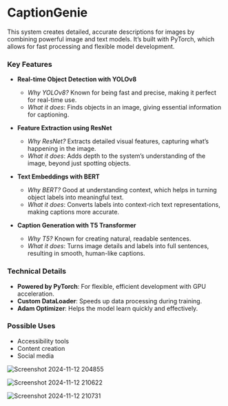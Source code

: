 # CaptionGenie



This system creates detailed, accurate descriptions for images by combining powerful image and text models. It’s built with PyTorch, which allows for fast processing and flexible model development.

### Key Features
- **Real-time Object Detection with YOLOv8**
  - *Why YOLOv8?* Known for being fast and precise, making it perfect for real-time use.
  - *What it does*: Finds objects in an image, giving essential information for captioning.

- **Feature Extraction using ResNet**
  - *Why ResNet?* Extracts detailed visual features, capturing what’s happening in the image.
  - *What it does*: Adds depth to the system’s understanding of the image, beyond just spotting objects.

- **Text Embeddings with BERT**
  - *Why BERT?* Good at understanding context, which helps in turning object labels into meaningful text.
  - *What it does*: Converts labels into context-rich text representations, making captions more accurate.

- **Caption Generation with T5 Transformer**
  - *Why T5?* Known for creating natural, readable sentences.
  - *What it does*: Turns image details and labels into full sentences, resulting in smooth, human-like captions.

### Technical Details
- **Powered by PyTorch**: For flexible, efficient development with GPU acceleration.
- **Custom DataLoader**: Speeds up data processing during training.
- **Adam Optimizer**: Helps the model learn quickly and effectively.

### Possible Uses
- Accessibility tools
- Content creation
- Social media


 


![Screenshot 2024-11-12 204855](https://github.com/user-attachments/assets/1fe8556d-d5ef-4a54-bcad-35930246c934)

![Screenshot 2024-11-12 210622](https://github.com/user-attachments/assets/cfe1a9f0-6331-4716-a37e-ac05e57dd535)

![Screenshot 2024-11-12 210731](https://github.com/user-attachments/assets/0e7af293-835a-4dd1-8373-19f5645bfdec)



